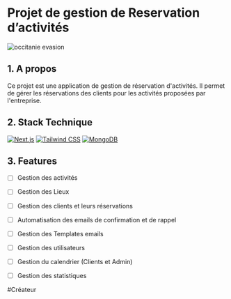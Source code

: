 # Projet de gestion de Reservation d’activités 
![occitanie evasion](https://github.com/user-attachments/assets/b3cd8efd-ddd6-4bd3-a2c4-060fd405b335)



## 1. A propos
Ce projet est une application de gestion de réservation d'activités. Il permet de gérer les réservations des clients pour les activités proposées par l'entreprise.

## 2. Stack Technique
[![Next.js](https://img.shields.io/badge/next%20js-000000?style=for-the-badge&logo=nextdotjs&logoColor=white)](https://nextjs.org/)
[![Tailwind CSS](https://img.shields.io/badge/Tailwind_CSS-38B2AC?style=for-the-badge&logo=tailwind-css&logoColor=white)](https://tailwindcss.com/)
[![MongoDB](https://img.shields.io/badge/MongoDB-4EA94B?style=for-the-badge&logo=mongodb&logoColor=white)](https://www.mongodb.com/)


## 3. Features
- [ ] Gestion des activités
- [ ] Gestion des Lieux
- [ ] Gestion des clients et leurs réservations
- [ ] Automatisation des emails de confirmation et de rappel
- [ ] Gestion des Templates emails
- [ ] Gestion des utilisateurs
- [ ] Gestion du calendrier (Clients et Admin)
- [ ] Gestion des statistiques



#Créateur
